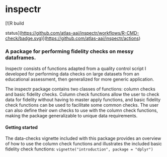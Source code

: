 <!-- README.md is generated from README.Rmd. Please edit that file -->

inspectr
========

<!-- badges: start --> [![R build
status](https://github.com/atlas-aai/inspectr/workflows/R-CMD-check/badge.svg)](https://github.com/atlas-aai/inspectr/actions)
<!-- badges: end -->

### A package for performing fidelity checks on messy dataframes.

Inspectr consists of functions adapted from a quality control script I
developed for performing data checks on large datasets from an
educational assessment, then generalized for more generic application.

The inspectr package contains two classes of functions: column checks
and basic fidelity checks. Column check functions allow the user to
check data for fidelity without having to master apply functions, and
basic fidelity check functions can be used to facilitate some common
checks. The user can also define their own checks to use with the column
check functions, making the package generalizable to unique data
requirements.

#### Getting started

The data-checks vignette included with this package provides an overview
of how to use the column check functions and illustrates the included
basic fidelity check functions:
`vignette("introduction", package = "dplyr")`

